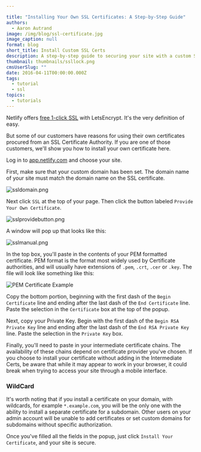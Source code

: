 ```yaml
---

title: "Installing Your Own SSL Certificates: A Step-by-Step Guide"
authors:
  - Aaron Autrand
image: /img/blog/ssl-certificate.jpg
image_caption: null
format: blog
short_title: Install Custom SSL Certs
description: A step-by-step guide to securing your site with a custom SSL certificate.
thumbnail: thumbnails/ssllock.png
cmsUserSlug: ""
date: 2016-04-11T00:00:00.000Z
tags:
  - tutorial
  - ssl
topics:
  - tutorials
---
```


Netlify offers [free 1-click SSL](https://www.youtube.com/watch?v=k-9T0FYd-QU) with LetsEncrypt. It's the very definition of easy.

But some of our customers have reasons for using their own certificates procured from an SSL Certificate Authority. If you are one of those customers, we'll show you how to install your own certificate here.

<!-- excerpt -->

Log in to [app.netlify.com](https://app.netlify.com) and choose your site.

First, make sure that your custom domain has been set. The domain name of your site must match the domain name on the SSL certificate.

![ssldomain.png](/img/blog/ssldomain.png)

Next click `SSL` at the top of your page. Then click the button labeled `Provide Your Own Certificate`.

![sslprovidebutton.png](/img/blog/sslprovidebutton.png)

A window will pop up that looks like this:

![sslmanual.png](/img/blog/sslmanual.png)

In the top box, you'll paste in the contents of your PEM formatted certificate. PEM format is the format most widely used by Certificate authorities, and will usually have extensions of `.pem`, `.crt`, `.cer` or `.key`. The file will look like something like this:

![PEM Certificate Example](/img/blog/illust_pemfile.gif)

Copy the bottom portion, beginning with the first dash of the `Begin Certificate` line and ending after the last dash of the `End Certificate` line. Paste the selection in the `Certificate` box at the top of the popup.

Next, copy your Private Key. Begin with the first dash of the `Begin RSA Private Key` line and ending after the last dash of the `End RSA Private Key` line. Paste the selection in the `Private Key` box.

Finally, you'll need to paste in your intermediate certificate chains. The availability of these chains depend on certificate provider you've chosen. If you choose to install your certificate without adding in the Intermediate Certs, be aware that while it may appear to work in your browser, it could break when trying to access your site through a mobile interface.

### **WildCard**

It's worth noting that if you install a certificate on your domain, with wildcards, for example `*.example.com`, you will be the only one with the ability to install a separate certificate for a subdomain. Other users on your admin account will be unable to add certificates or set custom domains for subdomains without specific authorization.


Once you've filled all the fields in the popup, just click `Install Your Certificate`, and your site is secure.
